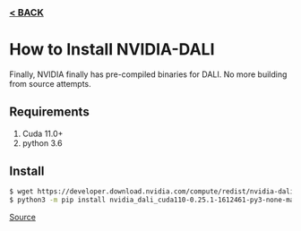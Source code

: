 ### [< BACK](https://github.com/ColinRioux/jetson-xavier-pkg-install)
# How to Install NVIDIA-DALI
Finally, NVIDIA finally has pre-compiled binaries for DALI. No more building from source attempts.

## Requirements
1. Cuda 11.0+
2. python 3.6

## Install
```bash
$ wget https://developer.download.nvidia.com/compute/redist/nvidia-dali-cuda110/nvidia_dali_cuda110-0.30.0-1983575-py3-none-manylinux2014_aarch64.whl
$ python3 -m pip install nvidia_dali_cuda110-0.25.1-1612461-py3-none-manylinux2014_aarch64.whl
```
[Source](https://github.com/NVIDIA/DALI/releases)
